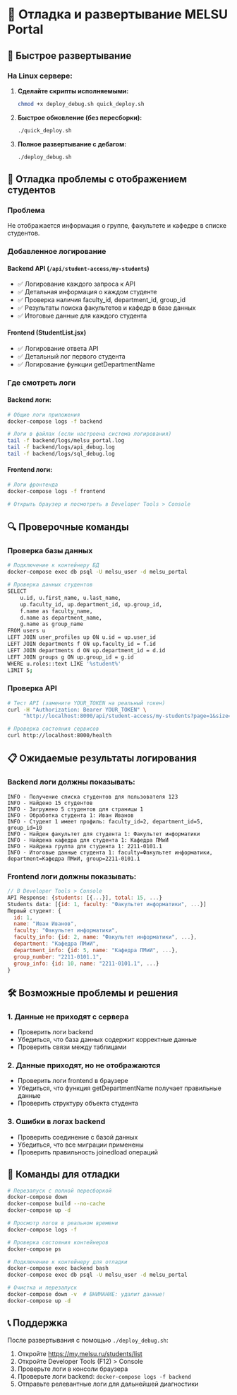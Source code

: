 # 🐛 Отладка и развертывание MELSU Portal

## 🚀 Быстрое развертывание

### На Linux сервере:

1. **Сделайте скрипты исполняемыми:**
   ```bash
   chmod +x deploy_debug.sh quick_deploy.sh
   ```

2. **Быстрое обновление (без пересборки):**
   ```bash
   ./quick_deploy.sh
   ```

3. **Полное развертывание с дебагом:**
   ```bash
   ./deploy_debug.sh
   ```

## 🐛 Отладка проблемы с отображением студентов

### Проблема
Не отображается информация о группе, факультете и кафедре в списке студентов.

### Добавленное логирование

#### Backend API (`/api/student-access/my-students`)
- ✅ Логирование каждого запроса к API
- ✅ Детальная информация о каждом студенте
- ✅ Проверка наличия faculty_id, department_id, group_id
- ✅ Результаты поиска факультетов и кафедр в базе данных
- ✅ Итоговые данные для каждого студента

#### Frontend (StudentList.jsx)
- ✅ Логирование ответа API
- ✅ Детальный лог первого студента
- ✅ Логирование функции getDepartmentName

### Где смотреть логи

#### Backend логи:
```bash
# Общие логи приложения
docker-compose logs -f backend

# Логи в файлах (если настроена система логирования)
tail -f backend/logs/melsu_portal.log
tail -f backend/logs/api_debug.log
tail -f backend/logs/sql_debug.log
```

#### Frontend логи:
```bash
# Логи фронтенда
docker-compose logs -f frontend

# Открыть браузер и посмотреть в Developer Tools > Console
```

## 🔍 Проверочные команды

### Проверка базы данных
```bash
# Подключение к контейнеру БД
docker-compose exec db psql -U melsu_user -d melsu_portal

# Проверка данных студентов
SELECT 
    u.id, u.first_name, u.last_name,
    up.faculty_id, up.department_id, up.group_id,
    f.name as faculty_name,
    d.name as department_name,
    g.name as group_name
FROM users u 
LEFT JOIN user_profiles up ON u.id = up.user_id 
LEFT JOIN departments f ON up.faculty_id = f.id 
LEFT JOIN departments d ON up.department_id = d.id 
LEFT JOIN groups g ON up.group_id = g.id 
WHERE u.roles::text LIKE '%student%' 
LIMIT 5;
```

### Проверка API
```bash
# Тест API (замените YOUR_TOKEN на реальный токен)
curl -H "Authorization: Bearer YOUR_TOKEN" \
     "http://localhost:8000/api/student-access/my-students?page=1&size=5" | jq

# Проверка состояния сервисов
curl http://localhost:8000/health
```

## 📋 Ожидаемые результаты логирования

### Backend логи должны показывать:
```
INFO - Получение списка студентов для пользователя 123
INFO - Найдено 15 студентов
INFO - Загружено 5 студентов для страницы 1
INFO - Обработка студента 1: Иван Иванов
INFO - Студент 1 имеет профиль: faculty_id=2, department_id=5, group_id=10
INFO - Найден факультет для студента 1: Факультет информатики
INFO - Найдена кафедра для студента 1: Кафедра ПМиИ
INFO - Найдена группа для студента 1: 2211-0101.1
INFO - Итоговые данные студента 1: faculty=Факультет информатики, department=Кафедра ПМиИ, group=2211-0101.1
```

### Frontend логи должны показывать:
```javascript
// В Developer Tools > Console
API Response: {students: [{...}], total: 15, ...}
Students data: [{id: 1, faculty: "Факультет информатики", ...}]
Первый студент: {
  id: 1,
  name: "Иван Иванов",
  faculty: "Факультет информатики",
  faculty_info: {id: 2, name: "Факультет информатики", ...},
  department: "Кафедра ПМиИ",
  department_info: {id: 5, name: "Кафедра ПМиИ", ...},
  group_number: "2211-0101.1",
  group_info: {id: 10, name: "2211-0101.1", ...}
}
```

## 🛠️ Возможные проблемы и решения

### 1. Данные не приходят с сервера
- Проверить логи backend
- Убедиться, что база данных содержит корректные данные
- Проверить связи между таблицами

### 2. Данные приходят, но не отображаются
- Проверить логи frontend в браузере
- Убедиться, что функция getDepartmentName получает правильные данные
- Проверить структуру объекта студента

### 3. Ошибки в логах backend
- Проверить соединение с базой данных
- Убедиться, что все миграции применены
- Проверить правильность joinedload операций

## 🔧 Команды для отладки

```bash
# Перезапуск с полной пересборкой
docker-compose down
docker-compose build --no-cache
docker-compose up -d

# Просмотр логов в реальном времени
docker-compose logs -f

# Проверка состояния контейнеров
docker-compose ps

# Подключение к контейнеру для отладки
docker-compose exec backend bash
docker-compose exec db psql -U melsu_user -d melsu_portal

# Очистка и перезапуск
docker-compose down -v  # ВНИМАНИЕ: удалит данные!
docker-compose up -d
```

## 📞 Поддержка

После развертывания с помощью `./deploy_debug.sh`:
1. Откройте https://my.melsu.ru/students/list
2. Откройте Developer Tools (F12) > Console
3. Проверьте логи в консоли браузера
4. Проверьте логи backend: `docker-compose logs -f backend`
5. Отправьте релевантные логи для дальнейшей диагностики 